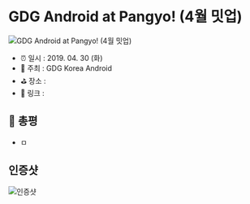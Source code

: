 # GDG Android at Pangyo! (4월 밋업)

![GDG Android at Pangyo! (4월 밋업)](image.jpg)

- ⏰ 일시 : 2019. 04. 30 (화)
- 💁 주최 : GDG Korea Android
- ⛳ 장소 : 
- 🔗 링크 : 

## 👏 총평 

- ㅁ

## 인증샷

![인증샷](self.png)
